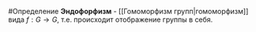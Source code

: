 #Определение 
**Эндофорфизм** - [[Гомоморфизм групп|гомоморфизм]] вида $f:G \to G$, т.е. происходит отображение группы в себя.